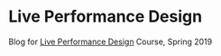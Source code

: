 # Live Performance Design

Blog for [Live Performance Design](https://sites.google.com/view/dm9103/welcome) Course, Spring 2019
